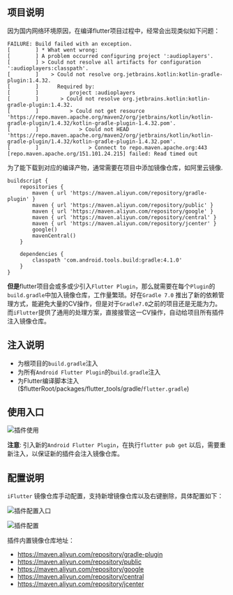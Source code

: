 ## 项目说明

因为国内网络环境原因，在编译flutter项目过程中，经常会出现类似如下问题：
```
FAILURE: Build failed with an exception.
[        ] * What went wrong:
[        ] A problem occurred configuring project ':audioplayers'.
[        ] > Could not resolve all artifacts for configuration ':audioplayers:classpath'.
[        ]    > Could not resolve org.jetbrains.kotlin:kotlin-gradle-plugin:1.4.32.
[        ]      Required by:
[        ]          project :audioplayers
[        ]       > Could not resolve org.jetbrains.kotlin:kotlin-gradle-plugin:1.4.32.
[        ]          > Could not get resource
'https://repo.maven.apache.org/maven2/org/jetbrains/kotlin/kotlin-gradle-plugin/1.4.32/kotlin-gradle-plugin-1.4.32.pom'.
[        ]             > Could not HEAD
'https://repo.maven.apache.org/maven2/org/jetbrains/kotlin/kotlin-gradle-plugin/1.4.32/kotlin-gradle-plugin-1.4.32.pom'.
[        ]                > Connect to repo.maven.apache.org:443 [repo.maven.apache.org/151.101.24.215] failed: Read timed out
```

为了能下载到对应的编译产物，通常需要在项目中添加镜像仓库，如阿里云镜像.

```
buildscript {
    repositories {
        maven { url 'https://maven.aliyun.com/repository/gradle-plugin' }
        maven { url 'https://maven.aliyun.com/repository/public' }
        maven { url 'https://maven.aliyun.com/repository/google' }
        maven { url 'https://maven.aliyun.com/repository/central' }
        maven { url 'https://maven.aliyun.com/repository/jcenter' }
        google()
        mavenCentral()
    }

    dependencies {
        classpath 'com.android.tools.build:gradle:4.1.0'
    }
}
```

**但是**flutter项目会或多或少引入`Flutter Plugin`，那么就需要在每个`Plugin`的`build.gradle`中加入镜像仓库，工作量繁琐。好在`Gradle 7.0` 推出了新的依赖管理方式，能避免大量的CV操作，但是对于`Gradle7.0`之前的项目还是无能为力。而`iFlutter`提供了通用的处理方案，直接接管这一CV操作，自动给项目所有插件注入镜像仓库。

## 注入说明
- 为根项目的`build.gradle`注入
- 为所有`Android Flutter Plugin`的`build.gradle`注入
- 为Flutter编译脚本注入 ($flutterRoot/packages/flutter_tools/gradle/`flutter.gradle`)

## 使用入口

![插件使用](https://iflutter.toolu.cn/configs/mirror_repo_3.png)

**注意**: 引入新的`Android Flutter Plugin`，在执行`flutter pub get` 以后，需要重新注入，以保证新的插件会注入镜像仓库。

## 配置说明

`iFlutter` 镜像仓库手动配置，支持新增镜像仓库以及右键删除，具体配置如下：

![插件配置入口](https://iflutter.toolu.cn/configs/mirror_repo_1.png)

![插件配置](https://iflutter.toolu.cn/configs/mirror_repo_2.png)

插件内置镜像仓库地址：
- https://maven.aliyun.com/repository/gradle-plugin
- https://maven.aliyun.com/repository/public
- https://maven.aliyun.com/repository/google
- https://maven.aliyun.com/repository/central
- https://maven.aliyun.com/repository/jcenter
